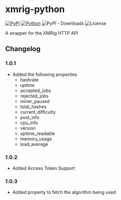 # xmrig-python
[![PyPi](https://img.shields.io/badge/PyPi-1.0.2-green?labelColor=026ab5&style=flat-square&logo=pypi&logoColor=ffffff&link=https://pypi.org/project/xmrig/)](https://pypi.org/project/xmrig/)
[![Python](https://img.shields.io/badge/Python-%203.8,%203.9,%203.10,%203.11,%203.12-green?labelColor=026ab5&style=flat-square&logo=pypi&logoColor=ffffff&link=https://pypi.org/project/xmrig/)](https://pypi.org/project/xmrig/)
![PyPI - Downloads](https://img.shields.io/pypi/dm/xmrig?label=PyPI%20Downloads)
![License](https://img.shields.io/github/license/CoulterStutz/python-xmrig?label=License&color=brightgreen)

A wrapper for the XMRig HTTP API

## Changelog
### 1.0.1
* Added the following properties
  * hashrate
  * uptime
  * accepted_jobs
  * rejected_jobs
  * miner_paused
  * total_hashes
  * current_difficulty
  * pool_info
  * cpu_info
  * version
  * uptime_readable
  * memory_usage
  * load_average
### 1.0.2
* Added Access Token Support

### 1.0.3
* Added property to fetch the algorithm being used